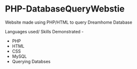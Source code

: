 # PHP-DatabaseQueryWebstie
Website made using PHP/HTML to query Dreamhome Database

Languages used/ Skills Demonstrated - 
- PHP
- HTML
- CSS
- MySQL
- Querying Databses
